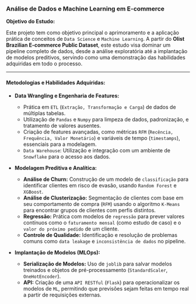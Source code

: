 ### **Análise de Dados e Machine Learning em E-commerce**

**Objetivo do Estudo:**

Este projeto tem como objetivo principal o aprimoramento e a aplicação prática de conceitos de `Data Science` e `Machine Learning`. A partir do **Olist Brazilian E-commerce Public Dataset**, este estudo visa dominar um pipeline completo de dados, desde a análise exploratória até a implantação de modelos preditivos, servindo como uma demonstração das habilidades adquiridas em todo o processo.

---

#### **Metodologias e Habilidades Adquiridas:**

* **Data Wrangling e Engenharia de Features:**
    * Prática em `ETL` (`Extração, Transformação e Carga`) de dados de múltiplas tabelas.
    * Utilização de `Pandas` e `Numpy` para limpeza de dados, padronização, e tratamento de valores ausentes.
    * Criação de features avançadas, como métricas `RFM` (`Recência, Frequência, Valor Monetário`) e variáveis de tempo (`timestamps`), essenciais para a modelagem.
    * `Data Warehouse`: Utilização e integração com um ambiente de `Snowflake` para o acesso aos dados.

* **Modelagem Preditiva e Analítica:**
    * **Análise de Churn:** Construção de um modelo de `classificação` para identificar clientes em risco de evasão, usando `Random Forest` e `XGBoost`.
    * **Análise de Clusterização:** Segmentação de clientes com base em seu comportamento de compra (`RFM`) usando o algoritmo `K-Means` para encontrar grupos de clientes com perfis distintos.
    * **Regressão:** Prática com modelos de `regressão` para prever valores contínuos como o `faturamento mensal` (como estudo de caso) e o `valor do próximo pedido` de um cliente.
    * **Controle de Qualidade:** Identificação e resolução de problemas comuns como `data leakage` e `inconsistência de dados` no pipeline.

* **Implantação de Modelos (MLOps):**
    * **Serialização de Modelos:** Uso de `joblib` para salvar modelos treinados e objetos de pré-processamento (`StandardScaler`, `OneHotEncoder`).
    * **API:** Criação de uma `API RESTful` (`Flask`) para operacionalizar os modelos de `ML`, permitindo que previsões sejam feitas em tempo real a partir de requisições externas.